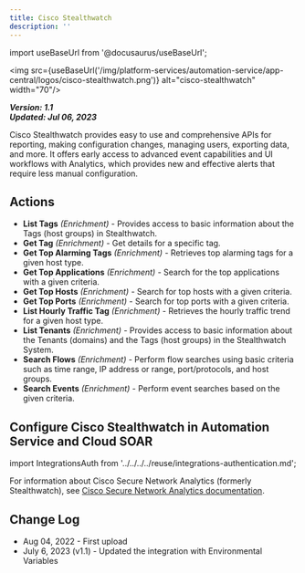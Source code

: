 ```yaml
---
title: Cisco Stealthwatch
description: ''
---
```

import useBaseUrl from '@docusaurus/useBaseUrl';

<img src={useBaseUrl('/img/platform-services/automation-service/app-central/logos/cisco-stealthwatch.png')} alt="cisco-stealthwatch" width="70"/>

***Version: 1.1  
Updated: Jul 06, 2023***

Cisco Stealthwatch provides easy to use and comprehensive APIs for reporting, making configuration changes, managing users, exporting data, and more. It offers early access to advanced event capabilities and UI workflows with Analytics, which provides new and effective alerts that require less manual configuration.

## Actions

* **List Tags** *(Enrichment)* - Provides access to basic information about the Tags (host groups) in Stealthwatch.
* **Get Tag** *(Enrichment)* - Get details for a specific tag.
* **Get Top Alarming Tags** *(Enrichment)* - Retrieves top alarming tags for a given host type.
* **Get Top Applications** *(Enrichment)* - Search for the top applications with a given criteria.
* **Get Top Hosts** *(Enrichment)* - Search for top hosts with a given criteria.
* **Get Top Ports** *(Enrichment)* - Search for top ports with a given criteria.
* **List Hourly Traffic Tag** *(Enrichment)* - Retrieves the hourly traffic trend for a given host type.
* **List Tenants** *(Enrichment)* - Provides access to basic information about the Tenants (domains) and the Tags (host groups) in the Stealthwatch System.
* **Search Flows** *(Enrichment)* - Perform flow searches using basic criteria such as time range, IP address or range, port/protocols, and host groups.
* **Search Events** *(Enrichment)* - Perform event searches based on the given criteria.

## Configure Cisco Stealthwatch in Automation Service and Cloud SOAR

import IntegrationsAuth from '../../../../reuse/integrations-authentication.md';

<IntegrationsAuth/>

For information about Cisco Secure Network Analytics (formerly Stealthwatch), see [Cisco Secure Network Analytics documentation](https://www.cisco.com/c/en/us/support/security/stealthwatch/series.html).

## Change Log

* Aug 04, 2022 - First upload
* July 6, 2023 (v1.1) - Updated the integration with Environmental Variables

